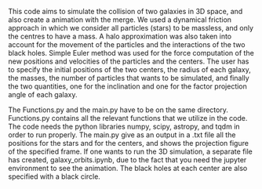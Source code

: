 
This code aims to simulate the collision of two galaxies in 3D space,
and also create a animation with the merge. 
We used a dynamical friction approach in which we consider all 
particles (stars) to be massless, and only the centres to have a mass. 
A halo approximation was also taken into account
for the movement of the particles and the interactions of the two black holes. 
Simple Euler method was used for the force computation
of the new positions and velocities of the particles and the centers. 
The user has to specify the initial positions of the two centers, 
the radius of each galaxy, the masses, the number of particles that wants to be simulated, 
and finally the two quantities, one for the inclination 
and one for the factor projection angle of each galaxy.



The Functions.py and the main.py have to be on the same directory. 
Functions.py contains all the relevant functions that we utilize in the code.
The code needs the python libraries numpy, scipy, astropy, and tqdm in order 
to run properly. The main.py give as an output in a .txt file all the positions 
for the stars and for the centers, and shows the projection figure of the specified frame. 
If one wants to run the 3D simulation, a separate file has created, galaxy_orbits.ipynb, due to the fact 
that you need the jupyter environment to see the animation. The black holes 
at each center are also specified with a black circle. 

